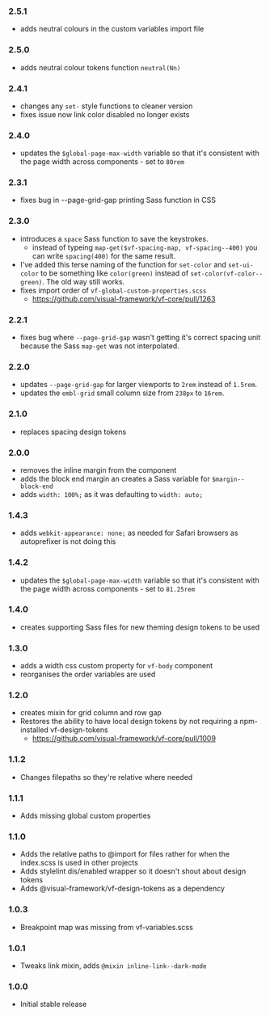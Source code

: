 ### 2.5.1

* adds neutral colours in the custom variables import file

### 2.5.0

* adds neutral colour tokens function `neutral(Nn)`
### 2.4.1

* changes any `set-` style functions to cleaner version
* fixes issue now link color disabled no longer exists

### 2.4.0

* updates the `$global-page-max-width` variable so that it's consistent with the page width across components - set to `80rem`

### 2.3.1

* fixes bug in --page-grid-gap printing Sass function in CSS

### 2.3.0

* introduces a `space` Sass function to save the keystrokes.
  * instead of typeing `map-get($vf-spacing-map, vf-spacing--400)` you can write `spacing(400)` for the same result.
* I've added this terse naming of the function for `set-color` and `set-ui-color` to be something like `color(green)` instead of `set-color(vf-color--green)`. The old way still works.
* fixes import order of `vf-global-custom-properties.scss`
  * https://github.com/visual-framework/vf-core/pull/1263

### 2.2.1

* fixes bug where `--page-grid-gap` wasn't getting it's correct spacing unit because the Sass `map-get` was not interpolated.

### 2.2.0

* updates `--page-grid-gap` for larger viewports to `2rem` instead of `1.5rem`.
* updates the `embl-grid` small column size from `238px` to `16rem`.

### 2.1.0

* replaces spacing design tokens

### 2.0.0

* removes the inline margin from the component
* adds the block end margin an creates a Sass variable for `$margin--block-end`
* adds `width: 100%;` as it was defaulting to `width: auto;`

### 1.4.3

* adds `webkit-appearance: none;` as needed for Safari browsers as autoprefixer is not doing this

### 1.4.2

* updates the `$global-page-max-width` variable so that it's consistent with the page width across components - set to `81.25rem`

### 1.4.0

* creates supporting Sass files for new theming design tokens to be used

### 1.3.0

* adds a width css custom property for `vf-body` component
* reorganises the order variables are used

### 1.2.0

* creates mixin for grid column and row gap
* Restores the ability to have local design tokens by not requiring a npm-installed vf-design-tokens
  * https://github.com/visual-framework/vf-core/pull/1009

### 1.1.2

* Changes filepaths so they're relative where needed

### 1.1.1

* Adds missing global custom properties

### 1.1.0

* Adds the relative paths to @import for files rather for when the index.scss is used in other projects
* Adds stylelint dis/enabled wrapper so it doesn't shout about design tokens
* Adds @visual-framework/vf-design-tokens as a dependency

### 1.0.3

* Breakpoint map was missing from vf-variables.scss

### 1.0.1

* Tweaks link mixin, adds `@mixin inline-link--dark-mode`

### 1.0.0

* Initial stable release
